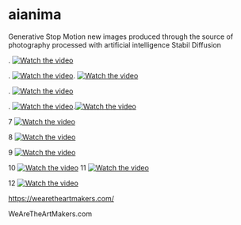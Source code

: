 # aianima
Generative Stop Motion new images produced through the source of photography processed with artificial intelligence Stabil Diffusion 

.
[![Watch the video](https://wearetheartmakers.com/us/images/2022/11/01/2D3F7ED3-5FFC-4312-8044-B9FEB4762D6B.gif)](https://youtu.be/j3y20vm7Km0)

.
[![Watch the video](https://wearetheartmakers.com/us/images/2022/11/01/79A2D785-B390-4B6D-94E1-60CF65454F06.gif)](https://youtu.be/j3y20vm7Km0). [![Watch the video](https://wearetheartmakers.com/wp-content/uploads/2022/10/demir-FX2.gif)](https://youtu.be/j3y20vm7Km0)

.
[![Watch the video](https://wearetheartmakers.com/us/images/2022/11/01/5099336E-6088-4F9C-8EA8-290209E59EF8.gif)](https://youtu.be/j3y20vm7Km0)

.
[![Watch the video](https://wearetheartmakers.com/wp-content/uploads/2022/10/demirFX3.gif)](https://youtu.be/j3y20vm7Km0).[![Watch the video](https://wearetheartmakers.com/us/images/2022/11/01/D0EEF632-70AF-4835-A269-E18EE0461691.gif)](https://youtu.be/j3y20vm7Km0)

7
[![Watch the video](https://wearetheartmakers.com/wp-content/uploads/2022/10/clowninroom.gif)](https://youtu.be/j3y20vm7Km0)

8
[![Watch the video](https://wearetheartmakers.com/img/hat-boy-rasta.gif)](https://youtu.be/j3y20vm7Km0)

9
[![Watch the video](https://wearetheartmakers.com/img/beard-boy.gif)](https://youtu.be/j3y20vm7Km0)

10
[![Watch the video](https://wearetheartmakers.com/img/pose-boy.gif)](https://youtu.be/j3y20vm7Km0)
11
[![Watch the video](https://wearetheartmakers.com/img/polarait-demir.gif)](https://youtu.be/j3y20vm7Km0)

12
[![Watch the video](https://wearetheartmakers.com/wp-content/uploads/2022/10/watam-demir.gif)](https://youtu.be/j3y20vm7Km0)


https://wearetheartmakers.com/


WeAreTheArtMakers.com 
